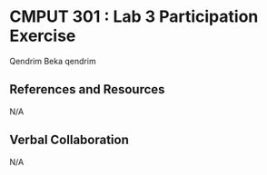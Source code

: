 # CMPUT 301 : Lab 3 Participation Exercise

Qendrim Beka
qendrim

## References and Resources

N/A

## Verbal Collaboration

N/A